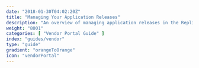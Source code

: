 ```yaml
---
date: "2018-01-30T04:02:20Z"
title: "Managing Your Application Releases"
description: "An overview of managing application releases in the Replicated Vendor Portal"
weight: "8001"
categories: [ "Vendor Portal Guide" ]
index: "guides/vendor"
type: "guide"
gradient: "orangeToOrange"
icon: "vendorPortal"
---
```


